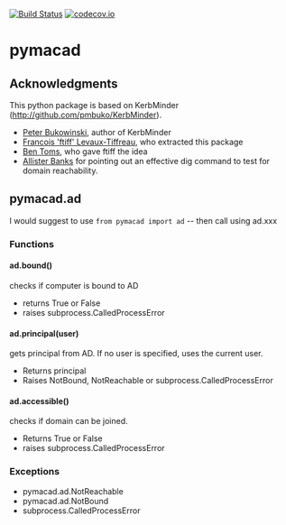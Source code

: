 [![Build Status](https://travis-ci.org/ftiff/pymacad.svg?branch=master)](https://travis-ci.org/ftiff/pymacad)
[![codecov.io](https://codecov.io/github/ftiff/pymacad/coverage.svg?branch=master)](https://codecov.io/github/ftiff/pymacad?branch=master)

# pymacad

## Acknowledgments 

This python package is based on KerbMinder (http://github.com/pmbuko/KerbMinder). 

* [Peter Bukowinski](http://github.com/pmbuko), author of KerbMinder
* [Francois 'ftiff' Levaux-Tiffreau](http://github.com/ftiff), who extracted this package
* [Ben Toms](http://github.com/macmule), who gave ftiff the idea
* [Allister Banks](https://twitter.com/Sacrilicious/status/543451138239258624) for pointing out an effective dig command to test for domain reachability.

## pymacad.ad

I would suggest to use `from pymacad import ad` -- then call using ad.xxx

### Functions

#### ad.bound()
checks if computer is bound to AD
- returns True or False 
- raises subprocess.CalledProcessError

#### ad.principal(user)
gets principal from AD. If no user is specified, uses the current user. 
- Returns principal
- Raises NotBound, NotReachable or subprocess.CalledProcessError

#### ad.accessible()
checks if domain can be joined. 
- Returns True or False
- raises subprocess.CalledProcessError
    
### Exceptions
- pymacad.ad.NotReachable
- pymacad.ad.NotBound
- subprocess.CalledProcessError

